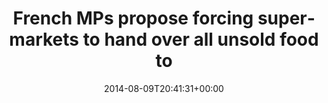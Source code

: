 ---
retweeted: false
source: <a href="http://mvilla.it/fenix" rel="nofollow">Fenix for Android</a>
entities:
  hashtags: []
  symbols: []
  user_mentions: []
  urls:
  - url: http://t.co/j7HBEXer8O
    expanded_url: http://www.telegraph.co.uk/news/worldnews/europe/france/11018960/French-MPs-propose-forcing-supermarkets-to-hand-over-all-unsold-food-to-charity.html
    display_url: telegraph.co.uk/news/worldnews…
    indices:
    - '82'
    - '104'
display_text_range:
- '0'
- '104'
favorite_count: '1'
id_str: '498207469924282369'
truncated: false
retweet_count: '0'
id: '498207469924282369'
possibly_sensitive: false
created_at: Sat Aug 09 20:41:31 +0000 2014
favorited: false
full_text: French MPs propose forcing supermarkets to hand over all unsold food to
  charity -
lang: en
quote_url: http://www.telegraph.co.uk/news/worldnews/europe/france/11018960/French-MPs-propose-forcing-supermarkets-to-hand-over-all-unsold-food-to-charity.html
tags:
- pesos/twitter
date: '2014-08-09T20:41:31+00:00'
src: https://twitter.com/bascht/status/498207469924282369
original_url: https://twitter.com/bascht/status/498207469924282369
type: twitter_tweet
text: French MPs propose forcing supermarkets to hand over all unsold food to charity
  -
title: French MPs propose forcing supermarkets to hand over all unsold food to

---